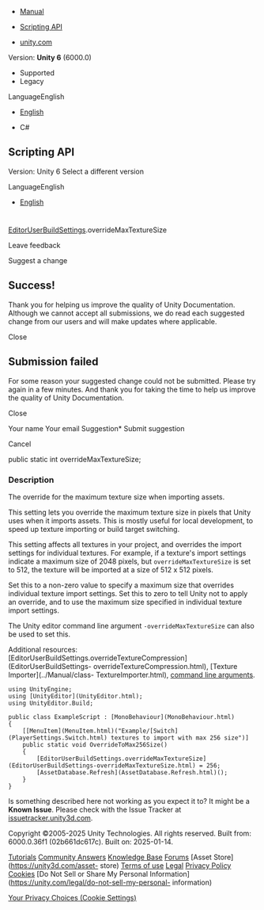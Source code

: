 [ ]()

  * [Manual](../Manual/index.html)
  * [Scripting API](../ScriptReference/index.html)

  * [unity.com](https://unity.com/)

Version: **Unity 6** (6000.0)

  * Supported
  * Legacy

LanguageEnglish

  * [English]()

  * C#

[ ](https://docs.unity3d.com)

## Scripting API

Version: Unity 6 Select a different version

LanguageEnglish

  * [English]()

#
[EditorUserBuildSettings](EditorUserBuildSettings.html).overrideMaxTextureSize

Leave feedback

Suggest a change

## Success!

Thank you for helping us improve the quality of Unity Documentation. Although
we cannot accept all submissions, we do read each suggested change from our
users and will make updates where applicable.

Close

## Submission failed

For some reason your suggested change could not be submitted. Please <a>try
again</a> in a few minutes. And thank you for taking the time to help us
improve the quality of Unity Documentation.

Close

Your name Your email Suggestion* Submit suggestion

Cancel

[ ]()

public static int overrideMaxTextureSize;

### Description

The override for the maximum texture size when importing assets.

This setting lets you override the maximum texture size in pixels that Unity
uses when it imports assets. This is mostly useful for local development, to
speed up texture importing or build target switching.  
  
This setting affects all textures in your project, and overrides the import
settings for individual textures. For example, if a texture's import settings
indicate a maximum size of 2048 pixels, but `overrideMaxTextureSize` is set to
512, the texture will be imported at a size of 512 x 512 pixels.  
  
Set this to a non-zero value to specify a maximum size that overrides
individual texture import settings. Set this to zero to tell Unity not to
apply an override, and to use the maximum size specified in individual texture
import settings.  
  
The Unity editor command line argument `-overrideMaxTextureSize` can also be
used to set this.  
  
Additional resources:
[EditorUserBuildSettings.overrideTextureCompression](EditorUserBuildSettings-
overrideTextureCompression.html), [Texture Importer](../Manual/class-
TextureImporter.html), [command line
arguments](../Manual/CommandLineArguments.html).

    
    
    using UnityEngine;
    using [UnityEditor](UnityEditor.html);
    using UnityEditor.Build;  
      
    public class ExampleScript : [MonoBehaviour](MonoBehaviour.html)
    {
        [[MenuItem](MenuItem.html)("Example/[Switch](PlayerSettings.Switch.html) textures to import with max 256 size")]
        public static void OverrideToMax256Size()
        {
            [EditorUserBuildSettings.overrideMaxTextureSize](EditorUserBuildSettings-overrideMaxTextureSize.html) = 256;
            [AssetDatabase.Refresh](AssetDatabase.Refresh.html)();
        }
    }
    

Is something described here not working as you expect it to? It might be a
**Known Issue**. Please check with the Issue Tracker at
[issuetracker.unity3d.com](https://issuetracker.unity3d.com).

Copyright ©2005-2025 Unity Technologies. All rights reserved. Built from:
6000.0.36f1 (02b661dc617c). Built on: 2025-01-14.

[Tutorials](https://unity3d.com/learn) [Community
Answers](https://answers.unity3d.com) [Knowledge
Base](https://support.unity3d.com/hc/en-us)
[Forums](https://forum.unity3d.com) [Asset Store](https://unity3d.com/asset-
store) [Terms of use](https://docs.unity3d.com/Manual/TermsOfUse.html)
[Legal](https://unity.com/legal) [Privacy
Policy](https://unity.com/legal/privacy-policy)
[Cookies](https://unity.com/legal/cookie-policy) [Do Not Sell or Share My
Personal Information](https://unity.com/legal/do-not-sell-my-personal-
information)

[Your Privacy Choices (Cookie Settings)](javascript:void\(0\);)

